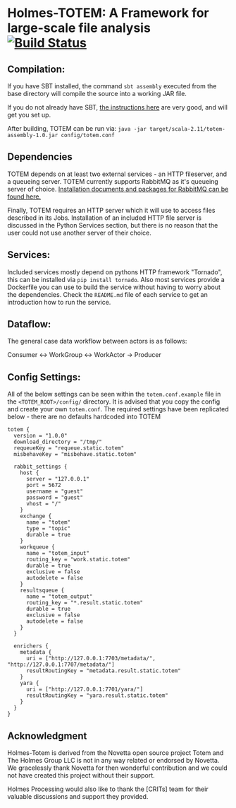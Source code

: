 # Holmes-TOTEM: A Framework for large-scale file analysis [![Build Status](https://travis-ci.org/HolmesProcessing/Holmes-Totem.svg?branch=master)](https://travis-ci.org/HolmesProcessing/Holmes-Totem)

## Compilation:

If you have SBT installed, the command `sbt assembly` executed from the base directory will compile the source into a working JAR file.

If you do not already have SBT, [the instructions here](http://www.scala-sbt.org/release/tutorial/Setup.html) are very good, and will get you set up.

After building, TOTEM can be run via:
`java -jar target/scala-2.11/totem-assembly-1.0.jar config/totem.conf`


## Dependencies
TOTEM depends on at least two external services - an HTTP fileserver, and a queueing server. TOTEM currently supports RabbitMQ as it's queueing server of choice.
[Installation documents and packages for RabbitMQ can be found here.](http://www.rabbitmq.com/download.html)

Finally, TOTEM requires an HTTP server which it will use to access files described in its Jobs. Installation of an included HTTP file server is discussed in the Python Services section, but there is no reason that the user could not use another server of their choice.

## Services:
Included services mostly depend on pythons HTTP framework "Tornado", this can be installed via `pip install tornado`.
Also most services provide a Dockerfile you can use to build the service without having to worry about the dependencies.
Check the `README.md` file of each service to get an introduction how to run the service.

## Dataflow:
The general case data workflow between actors is as follows:

Consumer <-> WorkGroup <-> WorkActor -> Producer

## Config Settings:
All of the below settings can be seen within the `totem.conf.example` file in the `<TOTEM_ROOT>/config/` directory. It is advised that you copy the config and create your own `totem.conf`.
The required settings have been replicated below - there are no defaults hardcoded into TOTEM


```
totem {
  version = "1.0.0"
  download_directory = "/tmp/"
  requeueKey = "requeue.static.totem"
  misbehaveKey = "misbehave.static.totem"

  rabbit_settings {
    host {
      server = "127.0.0.1"
      port = 5672
      username = "guest"
      password = "guest"
      vhost = "/"
    }
    exchange {
      name = "totem"
      type = "topic"
      durable = true
    }
    workqueue {
      name = "totem_input"
      routing_key = "work.static.totem"
      durable = true
      exclusive = false
      autodelete = false
    }
    resultsqueue {
      name = "totem_output"
      routing_key = "*.result.static.totem"
      durable = true
      exclusive = false
      autodelete = false
    }
  }

  enrichers {
    metadata {
      uri = ["http://127.0.0.1:7703/metadata/", "http://127.0.0.1:7707/metadata/"]
      resultRoutingKey = "metadata.result.static.totem"
    }
    yara {
      uri = ["http://127.0.0.1:7701/yara/"]
      resultRoutingKey = "yara.result.static.totem"
    }
  }
}
```

## Acknowledgment
Holmes-Totem is derived from the Novetta open source project Totem and The Holmes Group LLC is not in any way related or endorsed by Novetta. We gracelessly thank Novetta for then wonderful contribution and we could not have created this project without their support. 

Holmes Processing would also like to thank the [CRITs] team for their valuable discussions and support they provided.

